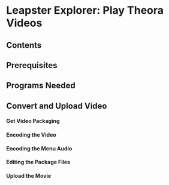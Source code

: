 # Leapster Explorer: Play Theora Videos
## Contents
## Prerequisites
## Programs Needed
## Convert and Upload Video
#### Get Video Packaging
#### Encoding the Video
#### Encoding the Menu Audio
#### Editing the Package Files
#### Upload the Movie

